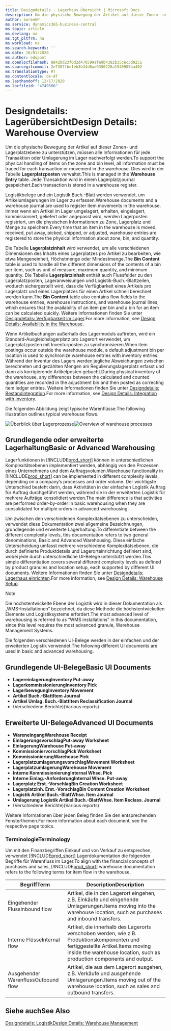 ```yaml
---
title: Designdetails - Lagerhaus Übersicht | Microsoft Docs
description: Um die physische Bewegung der Artikel auf dieser Zonen- und Lagerplatzebene zu unterstützen, müssen alle Informationen für jede Transaktion oder Umlagerung im Lager nachverfolgt werden. Dies wird in der Tabelle **Lagerplatzposten** verwaltet. Jede Transaktion wird in einem Lagerplatzjournal gespeichert.
author: SorenGP
ms.service: dynamics365-business-central
ms.topic: article
ms.devlang: na
ms.tgt_pltfrm: na
ms.workload: na
ms.search.keywords: ''
ms.date: 10/01/2020
ms.author: edupont
ms.openlocfilehash: 8842bd23f6d2d470599afe9b4382b35cec3d9251
ms.sourcegitcommit: 2e7307fbe1eb3b34d0ad9356226a19409054a402
ms.translationtype: HT
ms.contentlocale: de-AT
ms.lasthandoff: 12/17/2020
ms.locfileid: "4749560"
---
```

# <a name="design-details-warehouse-overview"></a><span data-ttu-id="cd443-105">Designdetails: Lagerübersicht</span><span class="sxs-lookup"><span data-stu-id="cd443-105">Design Details: Warehouse Overview</span></span>
<span data-ttu-id="cd443-106">Um die physische Bewegung der Artikel auf dieser Zonen- und Lagerplatzebene zu unterstützen, müssen alle Informationen für jede Transaktion oder Umlagerung im Lager nachverfolgt werden.</span><span class="sxs-lookup"><span data-stu-id="cd443-106">To support the physical handling of items on the zone and bin level, all information must be traced for each transaction or movement in the warehouse.</span></span> <span data-ttu-id="cd443-107">Dies wird in der Tabelle **Lagerplatzposten** verwaltet.</span><span class="sxs-lookup"><span data-stu-id="cd443-107">This is managed in the **Warehouse Entry** table.</span></span> <span data-ttu-id="cd443-108">Jede Transaktion wird in einem Lagerplatzjournal gespeichert.</span><span class="sxs-lookup"><span data-stu-id="cd443-108">Each transaction is stored in a warehouse register.</span></span>  

<span data-ttu-id="cd443-109">Logistikbelege und ein Logistik Buch.-Blatt werden verwendet, um Artikelumlagerungen im Lager zu erfassen.</span><span class="sxs-lookup"><span data-stu-id="cd443-109">Warehouse documents and a warehouse journal are used to register item movements in the warehouse.</span></span> <span data-ttu-id="cd443-110">Immer wenn ein Artikel im Lager umgelagert, erhalten, eingelagert, kommissioniert, geliefert oder angepasst wird, werden Lagerposten registriert, um die physischen Informationen zu Zone, Lagerplatz und Menge zu speichern.</span><span class="sxs-lookup"><span data-stu-id="cd443-110">Every time that an item in the warehouse is moved, received, put away, picked, shipped, or adjusted, warehouse entries are registered to store the physical information about zone, bin, and quantity.</span></span>

<span data-ttu-id="cd443-111">Die Tabelle **Lagerplatzinhalt** wird verwendet, um alle verschiedenen Dimensionen des Inhalts eines Lagerplatzes pro Artikel zu bearbeiten, wie etwa Mengeneinheit, Höchstmenge oder Mindestmenge.</span><span class="sxs-lookup"><span data-stu-id="cd443-111">The **Bin Content** table is used to handle all the different dimensions of the contents of a bin per item, such as unit of measure, maximum quantity, and minimum quantity.</span></span> <span data-ttu-id="cd443-112">Die Tabelle **Lagerplatzinhalt** enthält auch Flussfelder zu den Lagerplatzposten, Lageranweisungen und Logistik-Buch.-Blattzeilen, wodurch sichergestellt wird, dass die Verfügbarkeit eines Artikels pro Lagerplatz und eines Lagerplatzes für einen Artikel schnell berechnet werden kann.</span><span class="sxs-lookup"><span data-stu-id="cd443-112">The **Bin Content** table also contains flow fields to the warehouse entries, warehouse instructions, and warehouse journal lines, which ensures that the availability of an item per bin and a bin for an item can be calculated quickly.</span></span> <span data-ttu-id="cd443-113">Weitere Informationen finden Sie unter [Designdetails: Verfügbarkeit im Lager](design-details-availability-in-the-warehouse.md).</span><span class="sxs-lookup"><span data-stu-id="cd443-113">For more information, see [Design Details: Availability in the Warehouse](design-details-availability-in-the-warehouse.md).</span></span>  

<span data-ttu-id="cd443-114">Wenn Artikelbuchungen außerhalb des Lagermoduls auftreten, wird ein Standard-Ausgleichslagerplatz pro Lagerort verwendet, um Lagerplatzposten mit Inventurposten zu synchronisieren.</span><span class="sxs-lookup"><span data-stu-id="cd443-114">When item postings occur outside the warehouse module, a default adjustment bin per location is used to synchronize warehouse entries with inventory entries.</span></span> <span data-ttu-id="cd443-115">Während der Inventur des Lagers werden jegliche Abweichungen zwischen berechneten und gezählten Mengen am Regulierungslagerplatz erfasst und dann als korrigierende Artikelposten gebucht.</span><span class="sxs-lookup"><span data-stu-id="cd443-115">During physical inventory of the warehouse, any differences between the calculated and counted quantities are recorded in the adjustment bin and then posted as correcting item ledger entries.</span></span> <span data-ttu-id="cd443-116">Weitere Informationen finden Sie unter [Designdetails: Bestandintegration](design-details-integration-with-inventory.md).</span><span class="sxs-lookup"><span data-stu-id="cd443-116">For more information, see [Design Details: Integration with Inventory](design-details-integration-with-inventory.md).</span></span>  

<span data-ttu-id="cd443-117">Die folgenden Abbildung zeigt typische Warenflüsse.</span><span class="sxs-lookup"><span data-stu-id="cd443-117">The following illustration outlines typical warehouse flows.</span></span>  

<span data-ttu-id="cd443-118">![Überblick über Lagerprozesse](media/design_details_warehouse_management_overview.png "Überblick über Lagerprozesse")</span><span class="sxs-lookup"><span data-stu-id="cd443-118">![Overview of warehouse processes](media/design_details_warehouse_management_overview.png "Overview of warehouse processes")</span></span>  

## <a name="basic-or-advanced-warehousing"></a><span data-ttu-id="cd443-119">Grundlegende oder erweiterte Lagerhaltung</span><span class="sxs-lookup"><span data-stu-id="cd443-119">Basic or Advanced Warehousing</span></span>  
<span data-ttu-id="cd443-120">Lagerfunktionen in [!INCLUDE[prod_short](includes/prod_short.md)] können in unterschiedlichen Komplexitätsebenen implementiert werden, abhängig von den Prozessen eines Unternehmens und dem Auftragsvolumen.</span><span class="sxs-lookup"><span data-stu-id="cd443-120">Warehouse functionality in [!INCLUDE[prod_short](includes/prod_short.md)] can be implemented in different complexity levels, depending on a company’s processes and order volume.</span></span> <span data-ttu-id="cd443-121">Der wichtigste Unterschied besteht darin, dass Aktivitäten in der einfachen Logistik Auftrag für Auftrag durchgeführt werden, während sie in der erweiterten Logistik für mehrere Aufträge konsolidiert werden.</span><span class="sxs-lookup"><span data-stu-id="cd443-121">The main difference is that activities are performed order-by-order in basic warehousing when they are consolidated for multiple orders in advanced warehousing.</span></span>  

 <span data-ttu-id="cd443-122">Um zwischen den verschiedenen Komplexitätsebenen zu unterscheiden, verwendet diese Dokumentation zwei allgemeine Bezeichnungen, grundlegende und erweiterte Lagerhaltung.</span><span class="sxs-lookup"><span data-stu-id="cd443-122">To differentiate between the different complexity levels, this documentation refers to two general denominations, Basic and Advanced Warehousing.</span></span> <span data-ttu-id="cd443-123">Diese einfache Unterscheidung umfasst mehrere verschiedene Komplexitätsebenen, die durch definierte Produktdetails und Lagerorteinrichtung definiert sind, wobei jede durch unterschiedliche UI-Belege unterstützt werden.</span><span class="sxs-lookup"><span data-stu-id="cd443-123">This simple differentiation covers several different complexity levels as defined by product granules and location setup, each supported by different UI documents.</span></span> <span data-ttu-id="cd443-124">Weitere Informationen finden Sie unter [Designdetails: Lagerhaus einrichten](design-details-warehouse-setup.md).</span><span class="sxs-lookup"><span data-stu-id="cd443-124">For more information, see [Design Details: Warehouse Setup](design-details-warehouse-setup.md).</span></span>  

> [!NOTE]  
>  <span data-ttu-id="cd443-125">Die höchstentwickelte Ebene der Logistik wird in dieser Dokumentation als „WMS-Installationen“ bezeichnet, da diese Methode die höchstentwickelten Elemente und Logistiksysteme erfordert.</span><span class="sxs-lookup"><span data-stu-id="cd443-125">The most advanced level of warehousing is referred to as “WMS installations” in this documentation, since this level requires the most advanced granule, Warehouse Management Systems.</span></span>  

 <span data-ttu-id="cd443-126">Die folgenden verschiedenen UI-Belege werden in der einfachen und der erweiterten Logistik verwendet.</span><span class="sxs-lookup"><span data-stu-id="cd443-126">The following different UI documents are used in basic and advanced warehousing.</span></span>  

## <a name="basic-ui-documents"></a><span data-ttu-id="cd443-127">Grundlegende UI-Belege</span><span class="sxs-lookup"><span data-stu-id="cd443-127">Basic UI Documents</span></span>  

-   <span data-ttu-id="cd443-128">**Lagereinlagerung**</span><span class="sxs-lookup"><span data-stu-id="cd443-128">**Inventory Put-away**</span></span>  
-   <span data-ttu-id="cd443-129">**Lagerkommissionierung**</span><span class="sxs-lookup"><span data-stu-id="cd443-129">**Inventory Pick**</span></span>  
-   <span data-ttu-id="cd443-130">**Lagerbewegung**</span><span class="sxs-lookup"><span data-stu-id="cd443-130">**Inventory Movement**</span></span>  
-   <span data-ttu-id="cd443-131">**Artikel Buch.-Blatt**</span><span class="sxs-lookup"><span data-stu-id="cd443-131">**Item Journal**</span></span>  
-   <span data-ttu-id="cd443-132">**Artikel Umlag. Buch.-Blatt**</span><span class="sxs-lookup"><span data-stu-id="cd443-132">**Item Reclassification Journal**</span></span>  
-   <span data-ttu-id="cd443-133">(Verschiedene Berichte)</span><span class="sxs-lookup"><span data-stu-id="cd443-133">(Various reports)</span></span>  

## <a name="advanced-ui-documents"></a><span data-ttu-id="cd443-134">Erweiterte UI-Belege</span><span class="sxs-lookup"><span data-stu-id="cd443-134">Advanced UI Documents</span></span>  

-   <span data-ttu-id="cd443-135">**Wareneingang**</span><span class="sxs-lookup"><span data-stu-id="cd443-135">**Warehouse Receipt**</span></span>  
-   <span data-ttu-id="cd443-136">**Einlagerungsvorschlag**</span><span class="sxs-lookup"><span data-stu-id="cd443-136">**Put-away Worksheet**</span></span>  
-   <span data-ttu-id="cd443-137">**Einlagerung**</span><span class="sxs-lookup"><span data-stu-id="cd443-137">**Warehouse Put-away**</span></span>  
-   <span data-ttu-id="cd443-138">**Kommissioniervorschlag**</span><span class="sxs-lookup"><span data-stu-id="cd443-138">**Pick Worksheet**</span></span>  
-   <span data-ttu-id="cd443-139">**Kommissionierung**</span><span class="sxs-lookup"><span data-stu-id="cd443-139">**Warehouse Pick**</span></span>  
-   <span data-ttu-id="cd443-140">**Lagerplatzumlagerungsvorschlag**</span><span class="sxs-lookup"><span data-stu-id="cd443-140">**Movement Worksheet**</span></span>  
-   <span data-ttu-id="cd443-141">**Lagerplatzumlagerung**</span><span class="sxs-lookup"><span data-stu-id="cd443-141">**Warehouse Movement**</span></span>  
-   <span data-ttu-id="cd443-142">**Interne Kommissionierung**</span><span class="sxs-lookup"><span data-stu-id="cd443-142">**Internal Whse. Pick**</span></span>  
-   <span data-ttu-id="cd443-143">**Interne Einlag.-Anforderung**</span><span class="sxs-lookup"><span data-stu-id="cd443-143">**Internal Whse. Put-away**</span></span>  
-   <span data-ttu-id="cd443-144">**Lagerplatz Erst.-Vorschlag**</span><span class="sxs-lookup"><span data-stu-id="cd443-144">**Bin Creation Worksheet**</span></span>  
-   <span data-ttu-id="cd443-145">**Lagerplatzinh. Erst.-Vorschlag**</span><span class="sxs-lookup"><span data-stu-id="cd443-145">**Bin Content Creation Worksheet**</span></span>  
-   <span data-ttu-id="cd443-146">**Logistik Artikel Buch.-Blatt**</span><span class="sxs-lookup"><span data-stu-id="cd443-146">**Whse. Item Journal**</span></span>  
-   <span data-ttu-id="cd443-147">**Umlagerung Logistik Artikel Buch.-Blatt**</span><span class="sxs-lookup"><span data-stu-id="cd443-147">**Whse. Item Reclass. Journal**</span></span>  
-   <span data-ttu-id="cd443-148">(Verschiedene Berichte)</span><span class="sxs-lookup"><span data-stu-id="cd443-148">(Various reports)</span></span>  

<span data-ttu-id="cd443-149">Weitere Informationen über jeden Beleg finden Sie den entsprechenden Fensterthemen.</span><span class="sxs-lookup"><span data-stu-id="cd443-149">For more information about each document, see the respective page topics.</span></span>  

### <a name="terminology"></a><span data-ttu-id="cd443-150">Terminologie</span><span class="sxs-lookup"><span data-stu-id="cd443-150">Terminology</span></span>  
<span data-ttu-id="cd443-151">Um mit den Finanzbegriffen Einkauf und von Verkauf zu entsprechen, verwendet [!INCLUDE[prod_short](includes/prod_short.md)] Lagerdokumentation die folgenden Begriffe für Warenfluss im Lager.</span><span class="sxs-lookup"><span data-stu-id="cd443-151">To align with the financial concepts of purchases and sales, [!INCLUDE[prod_short](includes/prod_short.md)] warehouse documentation refers to the following terms for item flow in the warehouse.</span></span>  

|<span data-ttu-id="cd443-152">Begriff</span><span class="sxs-lookup"><span data-stu-id="cd443-152">Term</span></span>|<span data-ttu-id="cd443-153">Description</span><span class="sxs-lookup"><span data-stu-id="cd443-153">Description</span></span>|  
|----------|---------------------------------------|  
|<span data-ttu-id="cd443-154">Eingehender Fluss</span><span class="sxs-lookup"><span data-stu-id="cd443-154">Inbound flow</span></span>|<span data-ttu-id="cd443-155">Artikel, die in den Lagerort eingehen, z.B. Einkäufe und eingehende Umlagerungen.</span><span class="sxs-lookup"><span data-stu-id="cd443-155">Items moving into the warehouse location, such as purchases and inbound transfers.</span></span>|  
|<span data-ttu-id="cd443-156">Interne Flüsse</span><span class="sxs-lookup"><span data-stu-id="cd443-156">Internal flow</span></span>|<span data-ttu-id="cd443-157">Artikel, die innerhalb des Lagerorts verschoben werden, wie z.B. Produktionskomponenten und fertiggestellte Artikel.</span><span class="sxs-lookup"><span data-stu-id="cd443-157">Items moving inside the warehouse location, such as production components and output.</span></span>|  
|<span data-ttu-id="cd443-158">Ausgehender Warenfluss</span><span class="sxs-lookup"><span data-stu-id="cd443-158">Outbound flow</span></span>|<span data-ttu-id="cd443-159">Artikel, die aus dem Lagerort ausgehen, z.B. Verkäufe und ausgehende Umlagerungen.</span><span class="sxs-lookup"><span data-stu-id="cd443-159">Items moving out of the warehouse location, such as sales and outbound transfers.</span></span>|  

## <a name="see-also"></a><span data-ttu-id="cd443-160">Siehe auch</span><span class="sxs-lookup"><span data-stu-id="cd443-160">See Also</span></span>  
 [<span data-ttu-id="cd443-161">Designdetails: Logistik</span><span class="sxs-lookup"><span data-stu-id="cd443-161">Design Details: Warehouse Management</span></span>](design-details-warehouse-management.md)
